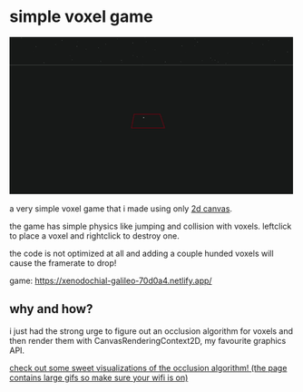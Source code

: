 # simple voxel game

![demo gif](./demo.gif)

a very simple voxel game that i made using only [2d canvas](https://developer.mozilla.org/de/docs/Web/API/CanvasRenderingContext2D).  

the game has simple physics like jumping and collision with voxels. 
leftclick to place a voxel and rightclick to destroy one.  

the code is not optimized at all and adding a couple hunded voxels will cause the framerate to drop!  

game: https://xenodochial-galileo-70d0a4.netlify.app/

## why and how?

i just had the strong urge to figure out an occlusion algorithm for voxels and then render them with CanvasRenderingContext2D, my favourite graphics API.  

[check out some sweet visualizations of the occlusion algorithm! (the page contains large gifs so make sure your wifi is on)](./occlusion-visualizations/README.md)
